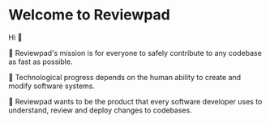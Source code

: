 # Welcome to Reviewpad

Hi 👋

🥅 Reviewpad's mission is for everyone to safely contribute to any codebase as fast as possible. 

🎡 Technological progress depends on the human ability to create and modify software systems. 

🚀 Reviewpad wants to be the product that every software developer uses to understand, review and deploy changes to codebases.

